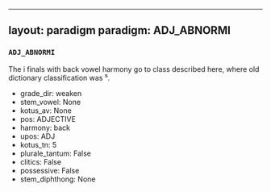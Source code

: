 
---
layout: paradigm
paradigm: ADJ_ABNORMI
---
### ` ADJ_ABNORMI `

The i finals with back vowel harmony go to class described here, where old dictionary classification was ⁵.
* grade_dir: weaken
* stem_vowel: None
* kotus_av: None
* pos: ADJECTIVE
* harmony: back
* upos: ADJ
* kotus_tn: 5
* plurale_tantum: False
* clitics: False
* possessive: False
* stem_diphthong: None
